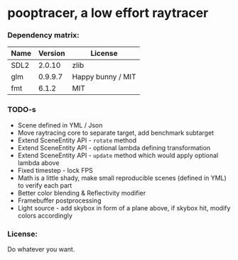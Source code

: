 # pooptracer, a low effort raytracer

### Dependency matrix:

|  Name    |  Version   |  License              |
|---	   |---	        |---	                |
|   SDL2   |  2.0.10    |  zlib                 |
|   glm    |  0.9.9.7   |  Happy bunny / MIT    |
|   fmt    |  6.1.2     |  MIT                  |

### TODO-s

* Scene defined in YML / Json
* Move raytracing core to separate target, add benchmark subtarget
* Extend SceneEntity API - `rotate` method
* Extend SceneEntity API - optional lambda defining transformation
* Extend SceneEntity API - `update` method which would apply optional lambda above
* Fixed timestep - lock FPS
* Math is a little shady, make small reproducible scenes (defined in YML) to verify each part 
* Better color blending & Reflectivity modifier
* Framebuffer postprocessing
* Light source - add skybox in form of a plane above, if skybox hit, modify colors accordingly

### License:

Do whatever you want.
